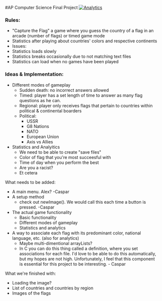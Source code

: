 #AP Computer Science Final Project
[![Analytics](https://ga-beacon.appspot.com/UA-46871910-2/FlagGame)](https://github.com/igrigorik/ga-beacon)


### Rules:
- "Capture the Flag" a game where you guess the country of a flag in an arcade (number of flags) or timed game mode
- Statistics after playing about countries' colors and respective continents
- Issues:
- Statistics loads slowly
- Statistics breaks occasionally due to not matching text files
- Statistics can load when no games have been played

### Ideas & Implementation:
- Different modes of gameplay
    - Sudden death: no incorrect answers allowed
    - Timed: player has a set length of time to answer as many flag questions as he can. 
    - Regional: player only receives flags that pertain to countries within political & continental boarders
    - Political: 
        - USSR
        - G8 Nations
        - NATO
        - European Union
        - Axis vs Allies
- Statistics and Analyitics
    - We need to be able to create "save files"
    - Color of flag that you're most succeesful with
    - Time of day when you perform the best
    - Are you a racist?
    - Et cetera


What needs to be added:

- A main menu. Alex? -Caspar
- A setup method
    - check out newImage(). We would call this each time a button is pressed. -Caspar
- The actual game functionality
    - Basic functionality
    - Different modes of gameplay
    - Statistics and analytics
- A way to associate each flag with its predominant color, national language, etc. (also for analytics)
   - Maybe multi-dimentional arrayLists?
   - In C you can do this thing called a definition, where you set associations for each file. I'd love to be able to do     this automatically, but my hopes are not high. Unfortunately, I feel that this component is essential for this          project to be interesting. - Caspar

What we're finished with:

- Loading the image?
- List of countries and countries by region
- Images of the flags
